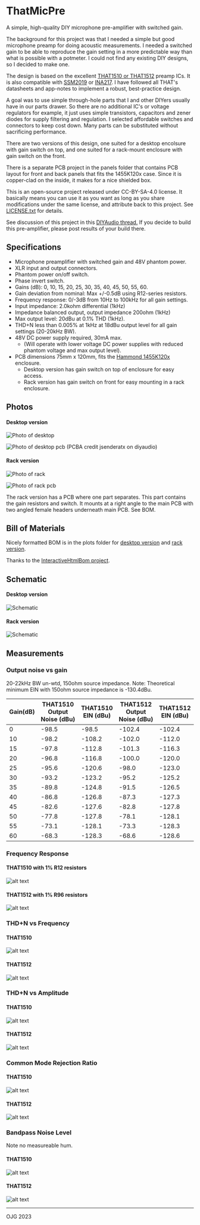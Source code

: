 ThatMicPre
=====
A simple, high-quality DIY microphone pre-amplifier with switched gain.

The background for this project was that I needed a simple but good microphone preamp for doing acoustic measurements. I needed a switched gain to be able to reproduce the gain setting in a more predictable way than what is possible with a potmeter. I could not find any existing DIY designs, so I decided to make one.

The design is based on the excellent [THAT1510 or THAT1512](https://thatcorp.com/that-1510-1512-low-noise-high-performance-audio-preamplifiers/) preamp ICs. It is also compatible with [SSM2019](https://www.analog.com/en/products/ssm2019.html) or [INA217](https://www.ti.com/product/INA217). I have followed all THAT's datasheets and app-notes to implement a robust, best-practice design.

A goal was to use simple through-hole parts that I and other DIYers usually have in our parts drawer. So there are no additional IC's or voltage regulators for example, it just uses simple transistors, capacitors and zener diodes for supply filtering and regulation. I selected affordable switches and connectors to keep cost down. Many parts can be substituted without sacrificing performance.

There are two versions of this design, one suited for a desktop encolsure with gain switch on top, and one suited for a rack-mount enclosure with gain switch on the front.

There is a separate PCB project in the panels folder that contains PCB layout for front and back panels that fits the 1455K120x case. Since it is copper-clad on the inside, it makes for a nice shielded box.

This is an open-source project released under CC-BY-SA-4.0 license. It basically means you can use it as you want as long as you share modifications under the same license, and attribute back to this project. See [LICENSE.txt](../blob/master/LICENSE.txt) for details.

See discussion of this project in this [DIYAudio thread.](https://www.diyaudio.com/forums/equipment-and-tools/356317-thatmicpre-source-mic-preamp.html) If you decide to build this pre-amplifier, please post results of your build there.

Specifications
-----
* Microphone preamplifier with switched gain and 48V phantom power.
* XLR input and output connectors.
* Phantom power on/off switch.
* Phase invert switch.
* Gains (dB): 0, 10, 15, 20, 25, 30, 35, 40, 45, 50, 55, 60.
* Gain deviation from nominal: Max +/-0.5dB using R12-series resistors.
* Frequency response: 0/-3dB from 10Hz to 100kHz for all gain settings.
* Input impedance: 2.0kohm differential (1kHz)
* Impedance balanced output, output impedance 200ohm (1kHz)
* Max output level: 20dBu at 0.1% THD (1kHz).
* THD+N less than 0.005% at 1kHz at 18dBu output level for all gain settings (20-20kHz BW).
* 48V DC power supply required, 30mA max. 
  * (Will operate with lower voltage DC power supplies with reduced phantom voltage and max output level).
* PCB dimensions 75mm x 120mm, fits the [Hammond 1455K120x](https://www.hammfg.com/part/1455K1201) enclosure.
  * Desktop version has gain switch on top of enclosure for easy access.
  * Rack version has gain switch on front for easy mounting in a rack enclosure.

Photos
-----
#### Desktop version
![Photo of desktop](desktop/plots/thatmicpre_v10_frontback_small.jpg "Desktop with panels")

![Photo of desktop pcb](desktop/plots/thatmicpre_pcb_v1_1.png "Desktop PCB photo")
(PCBA credit jsenderatx on diyaudio)

#### Rack version
![Photo of rack](rack/plots/thatmicpre_rack_front_back.jpg "Rack with panels")

![Photo of rack pcb](rack/plots/thatmicpre_rack_inside.jpg "Rack PCB photo")

The rack version has a PCB where one part separates. This part contains the gain resistors and switch.
It mounts at a right angle to the main PCB with two angled female headers underneath main PCB. See BOM.

## Bill of Materials
Nicely formatted BOM is in the plots folder for [desktop version](https://htmlpreview.github.io/?https://github.com/ojg/thatmicpre/blob/master/desktop/plots/thatmicpre_bom.html)
and [rack version](https://htmlpreview.github.io/?https://github.com/ojg/thatmicpre/blob/master/rack/plots/thatmicpre_v2_bom.html).

Thanks to the [InteractiveHtmlBom project](https://github.com/openscopeproject/InteractiveHtmlBom).

Schematic
-----
#### Desktop version
![Schematic](desktop/plots/thatmicpre_schematic.png "Schematic")
#### Rack version
![Schematic](rack/plots/thatmicpre_v2.svg "Schematic")

Measurements
-----
### Output noise vs gain
20-22kHz BW un-wtd, 150ohm source impedance.
Note: Theoretical minimum EIN with 150ohm source impedance is -130.4dBu.

| Gain(dB) | THAT1510<br />Output Noise (dBu) | THAT1510<br />EIN (dBu) | THAT1512<br />Output Noise (dBu) | THAT1512<br />EIN (dBu) |
| --- | --- | --- |--- | --- |
| 0 | -98.5 | -98.5 | -102.4 | -102.4 |
| 10 | -98.2 | -108.2 | -102.0 | -112.0 |
| 15 | -97.8 | -112.8 | -101.3 | -116.3 |
| 20 | -96.8 | -116.8 | -100.0 | -120.0 |
| 25 | -95.6 | -120.6 | -98.0 | -123.0 |
| 30 | -93.2 | -123.2 | -95.2 | -125.2 |
| 35 | -89.8 | -124.8 | -91.5 | -126.5 |
| 40 | -86.8 | -126.8 | -87.3 | -127.3 |
| 45 | -82.6 | -127.6 | -82.8 | -127.8 |
| 50 | -77.8 | -127.8 | -78.1 | -128.1 |
| 55 | -73.1 | -128.1 | -73.3 | -128.3 |
| 60 | -68.3 | -128.3 | -68.6 | -128.6 |

### Frequency Response
#### THAT1510 with 1% R12 resistors
![alt text](docs/freqresp_vs_gain.png "Frequency response")
#### THAT1512 with 1% R96 resistors
![alt text](docs/freqresp_vs_gain_1512.png "Frequency response")

### THD+N vs Frequency
#### THAT1510
![alt text](docs/thdvsfreq_vs_gain.png "THDN vs frequency")
#### THAT1512
![alt text](docs/thdvsfreq_vs_gain_1512.png "THDN vs frequency")

### THD+N vs Amplitude
#### THAT1510
![alt text](docs/thdvsamp_vs_gain.png "THDN vs amplitude")
#### THAT1512
![alt text](docs/thdvsamp_vs_gain_1512.png "THDN vs amplitude")

### Common Mode Rejection Ratio
#### THAT1510
![alt text](docs/cmrr_vs_gain.png "CMRR")
#### THAT1512
![alt text](docs/cmrr_vs_gain_1512.png "CMRR")

### Bandpass Noise Level
Note no measureable hum.
#### THAT1510
![alt text](docs/bandpassnoise_vs_freq_vs_gain.png "Bandpass")
#### THAT1512
![alt text](docs/bandpassnoise_vs_freq_vs_gain_1512.png "Bandpass")



---
OJG 2023
